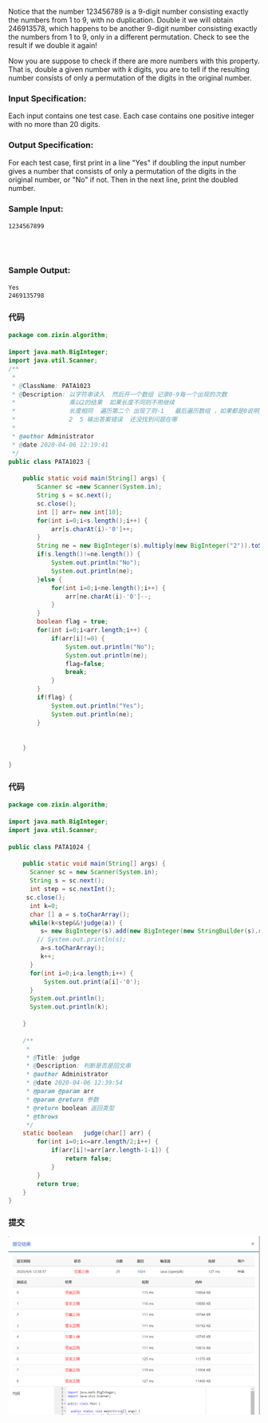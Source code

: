 Notice that the number 123456789 is a 9-digit number consisting exactly the numbers from 1 to 9, with no duplication. Double it we will obtain 246913578, which happens to be another 9-digit number consisting exactly the numbers from 1 to 9, only in a different permutation. Check to see the result if we double it again!

Now you are suppose to check if there are more numbers with this property. That is, double a given number with *k* digits, you are to tell if the resulting number consists of only a permutation of the digits in the original number.

### Input Specification:

Each input contains one test case. Each case contains one positive integer with no more than 20 digits.

### Output Specification:

For each test case, first print in a line "Yes" if doubling the input number gives a number that consists of only a permutation of the digits in the original number, or "No" if not. Then in the next line, print the doubled number.

### Sample Input:

```in
1234567899

      
    
```

### Sample Output:

```out
Yes
2469135798
```

### 代码

```java
package com.zixin.algorithm;

import java.math.BigInteger;
import java.util.Scanner;
/**
 * 
 * @ClassName: PATA1023
 * @Description: 以字符串读入  然后开一个数组 记录0-9每一个出现的次数
 *               乘以2的结果  如果长度不同则不用继续   
 *               长度相同  遍历第二个 出现了则-1   最后遍历数组 ，如果都是0说明是成立的  反之则不成立
 *               2  5 输出答案错误  还没找到问题在哪
 *               
 * @author Administrator
 * @date 2020-04-06 12:19:41
 */
public class PATA1023 {

	public static void main(String[] args) {
		Scanner sc =new Scanner(System.in);
		String s = sc.next();
		sc.close();
		int [] arr= new int[10];
		for(int i=0;i<s.length();i++) {
			arr[s.charAt(i)-'0']++;
		}
		String ne = new BigInteger(s).multiply(new BigInteger("2")).toString();
		if(s.length()!=ne.length()) {
			System.out.println("No");
			System.out.println(ne);
		}else {
			for(int i=0;i<ne.length();i++) {
				arr[ne.charAt(i)-'0']--;
			}
		}
		boolean flag = true;
		for(int i=0;i<arr.length;i++) {
			if(arr[i]!=0) {
				System.out.println("No");
				System.out.println(ne);
				flag=false;
				break;
			}
		}
		if(flag) {
			System.out.println("Yes");
			System.out.println(ne);
		}
		

	}

}

```

### 代码

```java
package com.zixin.algorithm;

import java.math.BigInteger;
import java.util.Scanner;

public class PATA1024 {

	public static void main(String[] args) {
      Scanner sc = new Scanner(System.in);
      String s = sc.next();
      int step = sc.nextInt();
     sc.close();
      int k=0;
      char [] a = s.toCharArray();
      while(k<step&&!judge(a)) {
    	 s= new BigInteger(s).add(new BigInteger(new StringBuilder(s).reverse().toString())).toString();
    	// System.out.println(s);
    	 a=s.toCharArray();
    	 k++;
      }
      for(int i=0;i<a.length;i++) {
    	  System.out.print(a[i]-'0');
      }
      System.out.println();
      System.out.println(k);
		
	}

	/**
	 * 
	 * @Title: judge
	 * @Description: 判断是否是回文串
	 * @author Administrator
	 * @date 2020-04-06 12:39:54
	 * @param @param arr
	 * @param @return 参数
	 * @return boolean 返回类型
	 * @throws
	 */
	static boolean   judge(char[] arr) {
		for(int i=0;i<=arr.length/2;i++) {
			if(arr[i]!=arr[arr.length-1-i]) {
				return false;
			}
		}
		return true;
	}
}

```

### 提交

![PATA1024提交](image\PATA1024提交.png)